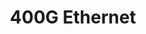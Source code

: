 ---
title: "400G Ethernet"
categories: ["High-Tech"]

link:
    url: "https://www.lightwaveonline.com/optical-tech/transmission/article/16673747/surveying-the-new-optical-form-factors-for-400-gigabit-ethernet"
    dead: false

message: "Services that heavily use the network will benefit from 400G connections to develop their infrastructure."
---